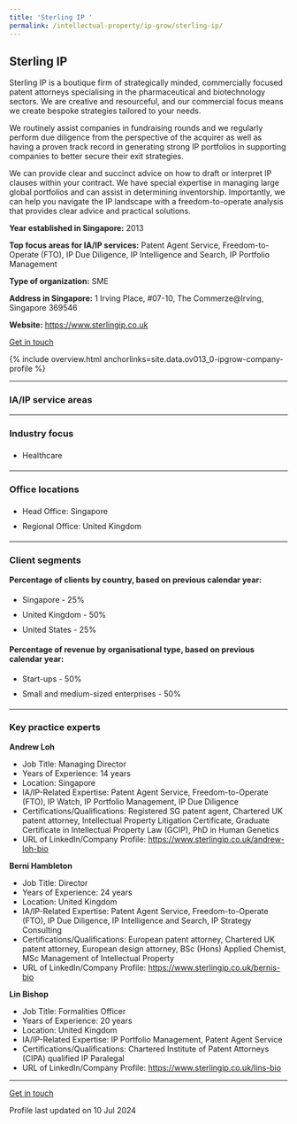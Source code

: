 ```yaml
---
title: 'Sterling IP '
permalink: /intellectual-property/ip-grow/sterling-ip/
---
```


## Sterling IP 

Sterling IP is a boutique firm of strategically minded, commercially focused patent attorneys specialising in the pharmaceutical and biotechnology sectors. We are creative and resourceful, and our commercial focus means we create bespoke strategies tailored to your needs. 

We routinely assist companies in fundraising rounds and we regularly perform due diligence from the perspective of the acquirer as well as having a proven track record in generating strong IP portfolios in supporting companies to better secure their exit strategies.

We can provide clear and succinct advice on how to draft or interpret IP clauses within your contract. We have special expertise in managing large global portfolios and can assist in determining inventorship. Importantly, we can help you navigate the IP landscape with a freedom-to-operate analysis that provides clear advice and practical solutions.

<b>Year established in Singapore:</b> 2013

<b>Top focus areas for IA/IP services:</b> Patent Agent Service, Freedom-to-Operate (FTO), IP Due Diligence, IP Intelligence and Search, IP Portfolio Management

<b>Type of organization:</b> SME

<b>Address in Singapore:</b> 1 Irving Place, #07-10, The Commerze@Irving, Singapore 369546

<b>Website:</b> <a href='https://www.sterlingip.co.uk'>https://www.sterlingip.co.uk</a>

<a class='btn' href='https://form.gov.sg/6678de4e1927e2b0d7df7cba' target='_blank' rel='noopener'>Get in touch</a>

{% include overview.html anchorlinks=site.data.ov013_0-ipgrow-company-profile %}

---
<a name='ip-related-service-areas'></a>
### IA/IP service areas

---
<a name='industry-focus'></a>
### Industry focus

<ul><li style='line-height: 27px; margin: 0px 0px !important'> Healthcare</li></ul>

---
<a name='office-locations'></a>
### Office locations

<ul><li style='line-height: 27px; margin: 0px 0px !important'> Head Office: Singapore</li><li style='line-height: 27px; margin: 0px 0px !important'>Regional Office: United Kingdom</li></ul>

---
<a name='client-segments'></a>
### Client segments

**Percentage of clients by country, based on previous calendar year:**

<ul><li style='line-height: 27px; margin: 0px 0px !important'> Singapore - 25%</li><li style='line-height: 27px; margin: 0px 0px !important'>United Kingdom - 50%</li><li style='line-height: 27px; margin: 0px 0px !important'>United States - 25%</li></ul>

**Percentage of revenue by organisational type, based on previous calendar year:**

<ul><li style='line-height: 27px; margin: 0px 0px !important'> Start-ups - 50%</li><li style='line-height: 27px; margin: 0px 0px !important'>Small and medium-sized enterprises - 50%</li></ul>

---
<a name='key-practice-experts'></a>
### Key practice experts

**Andrew Loh**
- Job Title: Managing Director
- Years of Experience: 14 years
- Location: Singapore
- IA/IP-Related Expertise: Patent Agent Service, Freedom-to-Operate (FTO), IP Watch, IP Portfolio Management, IP Due Diligence
- Certifications/Qualifications: Registered SG patent agent, Chartered UK patent attorney, Intellectual Property Litigation Certificate, Graduate Certificate in Intellectual Property Law (GCIP), PhD in Human Genetics
- URL of LinkedIn/Company Profile: <a href="https://www.sterlingip.co.uk/andrew-loh-bio" target="_blank" rel="noopener">https://www.sterlingip.co.uk/andrew-loh-bio</a>

**Berni Hambleton**
- Job Title: Director
- Years of Experience: 24 years
- Location: United Kingdom
- IA/IP-Related Expertise: Patent Agent Service, Freedom-to-Operate (FTO), IP Due Diligence, IP Intelligence and Search, IP Strategy Consulting
- Certifications/Qualifications: European patent attorney, Chartered UK patent attorney, European design attorney, BSc (Hons) Applied Chemist, MSc Management of Intellectual Property
- URL of LinkedIn/Company Profile: <a href="https://www.sterlingip.co.uk/bernis-bio" target="_blank" rel="noopener">https://www.sterlingip.co.uk/bernis-bio</a>

**Lin Bishop**
- Job Title: Formalities Officer
- Years of Experience: 20 years
- Location: United Kingdom 
- IA/IP-Related Expertise: IP Portfolio Management, Patent Agent Service
- Certifications/Qualifications: Chartered Institute of Patent Attorneys (CIPA) qualified IP Paralegal
- URL of LinkedIn/Company Profile: <a href="https://www.sterlingip.co.uk/lins-bio" target="_blank" rel="noopener">https://www.sterlingip.co.uk/lins-bio</a>


---
<p>
<a class='btn' href='https://form.gov.sg/6678de4e1927e2b0d7df7cba' target='_blank' rel='noopener'>Get in touch</a>
</p>
Profile last updated on 10 Jul 2024
